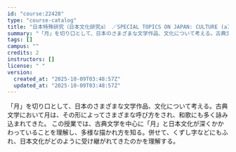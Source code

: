 ```yaml
---
id: "course:22428"
type: "course-catalog"
title: "日本特殊研究（日本文化研究a） ／SPECIAL TOPICS ON JAPAN: CULTURE (a)"
summary: "「月」を切り口として、日本のさまざまな文学作品、文化について考える。古典文学において月は、その形によってさまざまな呼び方をされ、和歌にも多く詠み込まれてきた。 この授業では、古典文学を中心に「月」と日本文化が深くかかわっていることを理解し、…"
tags: []
campus: ""
credits: 2
instructors: []
license: " "
version:
  created_at: "2025-10-09T03:48:57Z"
  updated_at: "2025-10-09T03:48:57Z"
---
```


「月」を切り口として、日本のさまざまな文学作品、文化について考える。古典文学において月は、その形によってさまざまな呼び方をされ、和歌にも多く詠み込まれてきた。 この授業では、古典文学を中心に「月」と日本文化が深くかかわっていることを理解し、多様な描かれ方を知る。併せて、くずし字などにもふれ、日本文化がどのように受け継がれてきたのかを理解する。
